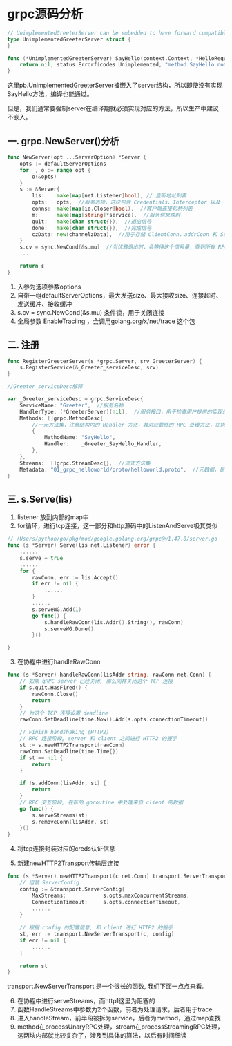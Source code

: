 # grpc源码分析
```go
// UnimplementedGreeterServer can be embedded to have forward compatible implementations.
type UnimplementedGreeterServer struct {
}

func (*UnimplementedGreeterServer) SayHello(context.Context, *HelloRequest) (*HelloReply, error) {
    return nil, status.Errorf(codes.Unimplemented, "method SayHello not implemented")
}
```

这里pb.UnimplementedGreeterServer被嵌入了server结构，所以即使没有实现SayHello方法，编译也能通过。

但是，我们通常要强制server在编译期就必须实现对应的方法，所以生产中建议不嵌入。





## 一. grpc.NewServer()分析
```go
func NewServer(opt ...ServerOption) *Server {
    opts := defaultServerOptions
    for _, o := range opt {
        o(&opts)
    }
    s := &Server{
        lis:    make(map[net.Listener]bool), // 监听地址列表
        opts:   opts,  //服务选项，这块包含 Credentials、Interceptor 以及一些基础配置
        conns:  make(map[io.Closer]bool),  //客户端连接句柄列表
        m:      make(map[string]*service),  //服务信息映射
        quit:   make(chan struct{}),  //退出信号
        done:   make(chan struct{}),  //完成信号
        czData: new(channelzData),  //用于存储 ClientConn，addrConn 和 Server 的channelz 相关数据。
    }
    s.cv = sync.NewCond(&s.mu)  //当优雅退出时，会等待这个信号量，直到所有 RPC 请求都处理并断开才会继续处理
    ...

    return s
}
```

1. 入参为选项参数options
2. 自带一组defaultServerOptions，最大发送size、最大接收size、连接超时、发送缓冲、接收缓冲
3. s.cv = sync.NewCond(&s.mu) 条件锁，用于关闭连接
4. 全局参数 EnableTraciing ，会调用golang.org/x/net/trace 这个包


## 二. 注册
```go
func RegisterGreeterServer(s *grpc.Server, srv GreeterServer) {
    s.RegisterService(&_Greeter_serviceDesc, srv)
}

//Greeter_serviceDesc解释

var _Greeter_serviceDesc = grpc.ServiceDesc{
    ServiceName: "Greeter",  //服务名称
    HandlerType: (*GreeterServer)(nil),  //服务接口，用于检查用户提供的实现是否满足接口要求
    Methods: []grpc.MethodDesc{
        //一元方法集，注意结构内的 Handler 方法，其对应最终的 RPC 处理方法，在执行 RPC 方法的阶段会使用
        {
            MethodName: "SayHello",
            Handler:    _Greeter_SayHello_Handler,
        },
    },
    Streams:  []grpc.StreamDesc{},  //流式方法集
    Metadata: "01_grpc_helloworld/proto/helloworld.proto",  //元数据，是一个描述数据属性的东西
}
```

## 三. s.Serve(lis)

1. listener 放到内部的map中
2. for循环，进行tcp连接，这一部分和http源码中的ListenAndServe极其类似
```go
// /Users/python/go/pkg/mod/google.golang.org/grpc@v1.47.0/server.go
func (s *Server) Serve(lis net.Listener) error {
	......
	s.serve = true
	......
	for {
		rawConn, err := lis.Accept()
		if err != nil {
			......
		}
		......
		s.serveWG.Add(1)
		go func() {
			s.handleRawConn(lis.Addr().String(), rawConn)
			s.serveWG.Done()
		}()

}
```
3. 在协程中进行handleRawConn
```go
func (s *Server) handleRawConn(lisAddr string, rawConn net.Conn) {
	// 如果 gRPC server 已经关闭, 那么同样关闭这个 TCP 连接
	if s.quit.HasFired() {
		rawConn.Close()
		return
	}
	// 为这个 TCP 连接设置 deadline
	rawConn.SetDeadline(time.Now().Add(s.opts.connectionTimeout))

	// Finish handshaking (HTTP2)
	// RPC 连接阶段, server 和 client 之间进行 HTTP2 的握手
	st := s.newHTTP2Transport(rawConn)
	rawConn.SetDeadline(time.Time{})
	if st == nil {
		return
	}

	if !s.addConn(lisAddr, st) {
		return
	}
	// RPC 交互阶段, 在新的 goroutine 中处理来自 client 的数据
	go func() {
		s.serveStreams(st)
		s.removeConn(lisAddr, st)
	}()
}
```
4. 将tcp连接封装对应的creds认证信息

5. 新建newHTTP2Transport传输层连接
```go
func (s *Server) newHTTP2Transport(c net.Conn) transport.ServerTransport {
	// 组装 ServerConfig
	config := &transport.ServerConfig{
		MaxStreams:            s.opts.maxConcurrentStreams,
		ConnectionTimeout:     s.opts.connectionTimeout,
		......
	}
	
	// 根据 config 的配置信息, 和 client 进行 HTTP2 的握手
	st, err := transport.NewServerTransport(c, config)
	if err != nil {
		......
	}

	return st
}
```
transport.NewServerTransport 是一个很长的函数, 我们下面一点点来看.



6. 在协程中进行serveStreams，而http1这里为阻塞的
7. 函数HandleStreams中参数为2个函数，前者为处理请求，后者用于trace
8. 进入handleStream，前半段被拆为service，后者为method，通过map查找
9. method在processUnaryRPC处理，stream在processStreamingRPC处理，这两块内部就比较复杂了，涉及到具体的算法，以后有时间细读


